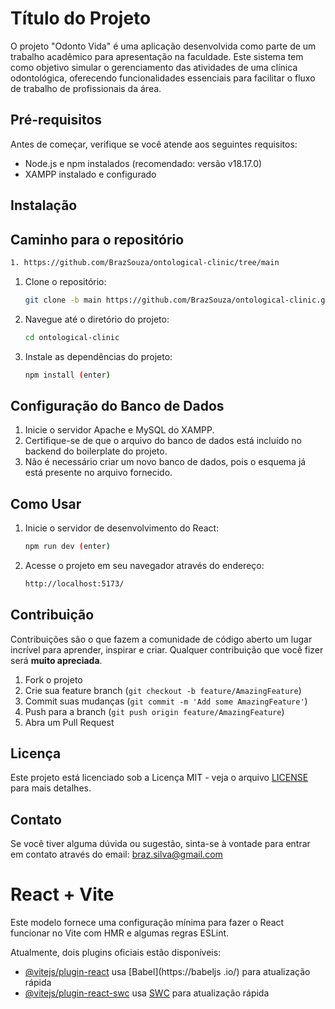 # Título do Projeto

O projeto "Odonto Vida" é uma aplicação desenvolvida como parte de um trabalho acadêmico para apresentação na faculdade. Este sistema tem como objetivo simular o gerenciamento das atividades de uma clínica odontológica, oferecendo funcionalidades essenciais para facilitar o fluxo de trabalho de profissionais da área.

## Pré-requisitos

Antes de começar, verifique se você atende aos seguintes requisitos:

- Node.js e npm instalados (recomendado: versão v18.17.0)
- XAMPP instalado e configurado

## Instalação

## Caminho para o repositório

```sh
1. https://github.com/BrazSouza/ontological-clinic/tree/main
```

1. Clone o repositório:

   ```sh
   git clone -b main https://github.com/BrazSouza/ontological-clinic.git
   ```

2. Navegue até o diretório do projeto:

   ```sh
   cd ontological-clinic
   ```

3. Instale as dependências do projeto:

   ```sh
   npm install (enter)
   ```

## Configuração do Banco de Dados

1. Inicie o servidor Apache e MySQL do XAMPP.
2. Certifique-se de que o arquivo do banco de dados está incluído no backend do boilerplate do projeto.
3. Não é necessário criar um novo banco de dados, pois o esquema já está presente no arquivo fornecido.

## Como Usar

1. Inicie o servidor de desenvolvimento do React:

   ```sh
   npm run dev (enter)
   ```

2. Acesse o projeto em seu navegador através do endereço:

   ```sh
   http://localhost:5173/
   ```

## Contribuição

Contribuições são o que fazem a comunidade de código aberto um lugar incrível para aprender, inspirar e criar. Qualquer contribuição que você fizer será **muito apreciada**.

1. Fork o projeto
2. Crie sua feature branch (`git checkout -b feature/AmazingFeature`)
3. Commit suas mudanças (`git commit -m 'Add some AmazingFeature'`)
4. Push para a branch (`git push origin feature/AmazingFeature`)
5. Abra um Pull Request

## Licença

Este projeto está licenciado sob a Licença MIT - veja o arquivo [LICENSE](LICENSE) para mais detalhes.

## Contato

Se você tiver alguma dúvida ou sugestão, sinta-se à vontade para entrar em contato através do email: braz.silva@gmail.com

# React + Vite

Este modelo fornece uma configuração mínima para fazer o React funcionar no Vite com HMR e algumas regras ESLint.

Atualmente, dois plugins oficiais estão disponíveis:

- [@vitejs/plugin-react](https://github.com/vitejs/vite-plugin-react/blob/main/packages/plugin-react/README.md) usa [Babel](https://babeljs .io/) para atualização rápida
- [@vitejs/plugin-react-swc](https://github.com/vitejs/vite-plugin-react-swc) usa [SWC](https://swc.rs/) para atualização rápida
